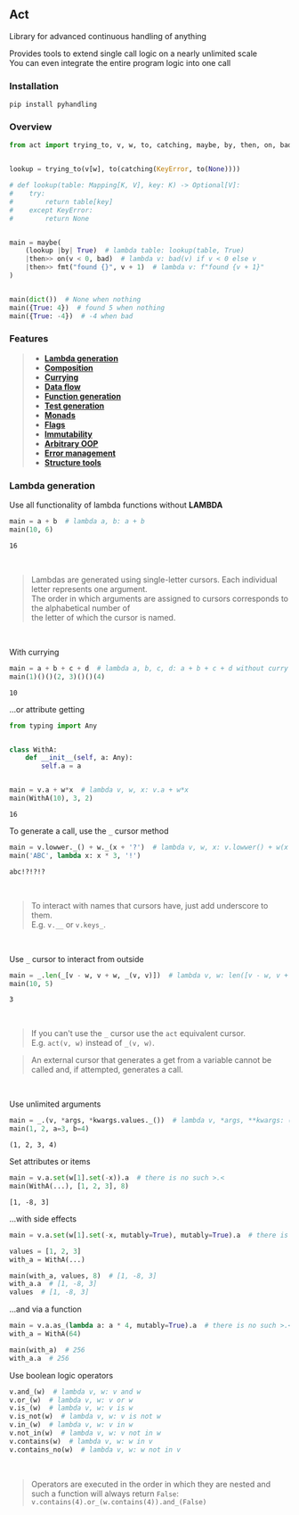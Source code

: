 ## Act
Library for advanced continuous handling of anything

Provides tools to extend single call logic on a nearly unlimited scale</br>
You can even integrate the entire program logic into one call

### Installation
`pip install pyhandling`

### Overview
```py
from act import trying_to, v, w, to, catching, maybe, by, then, on, bad, fmt


lookup = trying_to(v[w], to(catching(KeyError, to(None))))

# def lookup(table: Mapping[K, V], key: K) -> Optional[V]:
#    try:
#        return table[key]
#    except KeyError:
#        return None


main = maybe(
    (lookup |by| True)  # lambda table: lookup(table, True)
    |then>> on(v < 0, bad)  # lambda v: bad(v) if v < 0 else v
    |then>> fmt("found {}", v + 1)  # lambda v: f"found {v + 1}" 
)


main(dict())  # None when nothing
main({True: 4})  # found 5 when nothing
main({True: -4})  # -4 when bad
```

### Features

> * [**Lambda generation**](#lambda-generation)
> * [**Composition**](#composition)
> * [**Currying**](#currying)
> * [**Data flow**](#data-flow)
> * [**Function generation**](#function-generation)
> * [**Test generation**](#test-generation)
> * [**Monads**](#monads)
> * [**Flags**](#flags)
> * [**Immutability**](#immutability)
> * [**Arbitrary OOP**](#arbitrary-oop)
> * [**Error management**](#error-management)
> * [**Structure tools**](#structure-tools)

### Lambda generation
Use all functionality of lambda functions without **LAMBDA**
```py
main = a + b  # lambda a, b: a + b
main(10, 6)
```
```
16
```
</br>

> Lambdas are generated using single-letter cursors. Each individual letter represents one argument. </br>
The order in which arguments are assigned to cursors corresponds to the alphabetical number of </br>
the letter of which the cursor is named.

</br>

With currying
```py
main = a + b + c + d  # lambda a, b, c, d: a + b + c + d without curry >.<
main(1)()()(2, 3)()()(4)
```
```
10
```

...or attribute getting
```python
from typing import Any


class WithA:
    def __init__(self, a: Any):
        self.a = a


main = v.a + w*x  # lambda v, w, x: v.a + w*x
main(WithA(10), 3, 2)
```
```
16
```

To generate a call, use the `_` cursor method
```py
main = v.lowwer._() + w._(x + '?')  # lambda v, w, x: v.lowwer() + w(x + '?')
main('ABC', lambda x: x * 3, '!')
```
```
abc!?!?!?
```

</br>

> To interact with names that cursors have, just add underscore to them.
> </br>E.g. `v.__` or `v.keys_`.

</br>

Use `_` cursor to interact from outside
```py
main = _.len(_[v - w, v + w, _(v, v)])  # lambda v, w: len([v - w, v + w, (v, v)])
main(10, 5)
```
```
3
```

</br>

> If you can't use the `_` cursor use the `act` equivalent cursor.
> </br> E.g. `act(v, w)` instead of `_(v, w)`.


> An external cursor that generates a get from a variable cannot be called and, if attempted, generates a call.

</br>

Use unlimited arguments
```py
main = _.(v, *args, *kwargs.values._())  # lambda v, *args, **kwargs: (v, *args, *kwargs.values())
main(1, 2, a=3, b=4)
```
```
(1, 2, 3, 4)
```

Set attributes or items
```py
main = v.a.set(w[1].set(-x)).a  # there is no such >.<
main(WithA(...), [1, 2, 3], 8)
```
```
[1, -8, 3]
```

...with side effects
```py
main = v.a.set(w[1].set(-x, mutably=True), mutably=True).a  # there is no such >.<

values = [1, 2, 3]
with_a = WithA(...)

main(with_a, values, 8)  # [1, -8, 3]
with_a.a  # [1, -8, 3]
values  # [1, -8, 3]
```

...and via a function
```py
main = v.a.as_(lambda a: a * 4, mutably=True).a  # there is no such >.<
with_a = WithA(64)

main(with_a)  # 256
with_a.a  # 256
```

Use boolean logic operators
```py
v.and_(w)  # lambda v, w: v and w
v.or_(w)  # lambda v, w: v or w
v.is_(w)  # lambda v, w: v is w
v.is_not(w)  # lambda v, w: v is not w
v.in_(w)  # lambda v, w: v in w
v.not_in(w)  # lambda v, w: v not in w
v.contains(w)  # lambda v, w: w in v
v.contains_no(w)  # lambda v, w: w not in v
```

</br>

> Operators are executed in the order in which they are nested and such a function will always return `False`:
> </br> `v.contains(4).or_(w.contains(4)).and_(False)`
